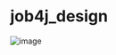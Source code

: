 # job4j_design
![image](https://user-images.githubusercontent.com/55270402/198059507-99de92d3-0205-43a5-9805-53c5ff9454d3.png)
